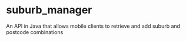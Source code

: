 # suburb_manager
An API in Java that allows mobile clients to retrieve and add suburb and postcode combinations
